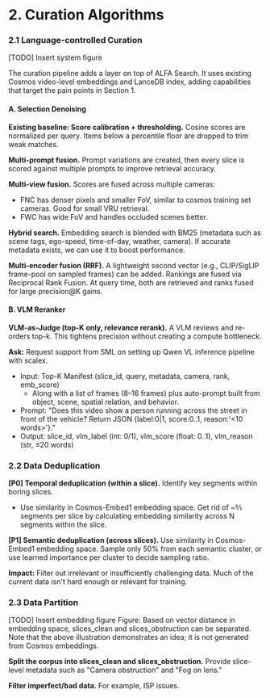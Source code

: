 # 2. Curation Algorithms

### **2.1 Language-controlled Curation**

[TODO] Insert system figure

The curation pipeline adds a layer on top of ALFA Search. It uses existing Cosmos video-level embeddings and LanceDB index, adding capabilities that target the pain points in Section 1.

#### **A. Selection Denoising**

**Existing baseline: Score calibration + thresholding.** Cosine scores are normalized per query. Items below a percentile floor are dropped to trim weak matches.

**Multi-prompt fusion.** Prompt variations are created, then every slice is scored against multiple prompts to improve retrieval accuracy.

**Multi-view fusion.** Scores are fused across multiple cameras:
- FNC has denser pixels and smaller FoV, similar to cosmos training set cameras. Good for small VRU retrieval.
- FWC has wide FoV and handles occluded scenes better.

**Hybrid search.** Embedding search is blended with BM25 (metadata such as scene tags, ego-speed, time-of-day, weather, camera). If accurate metadata exists, we can use it to boost performance.

**Multi-encoder fusion (RRF).** A lightweight second vector (e.g., CLIP/SigLIP frame-pool on sampled frames) can be added. Rankings are fused via Reciprocal Rank Fusion. At query time, both are retrieved and ranks fused for large precision@K gains.

#### **B. VLM Reranker**

**VLM-as-Judge (top-K only, relevance rerank).** A VLM reviews and re-orders top-k. This tightens precision without creating a compute bottleneck.

**Ask:** Request support from SML on setting up Qwen VL inference pipeline with scalex.
- Input: Top-K Manifest (slice\_id, query, metadata, camera, rank, emb\_score)
  - Along with a list of frames (8–16 frames) plus auto-prompt built from object, scene, spatial relation, and behavior.
- Prompt: "Does this video show a person running across the street in front of the vehicle? Return JSON {label:0|1, score:0..1, reason:'\<10 words\>'}."
- Output: slice\_id, vlm\_label (int: 0/1), vlm\_score (float: 0..1), vlm\_reason (str, ≤20 words)

### **2.2 Data Deduplication**

**[P0] Temporal deduplication (within a slice).** Identify key segments within boring slices.
- Use similarity in Cosmos-Embed1 embedding space. Get rid of \~⅔ segments per slice by calculating embedding similarity across N segments within the slice.

**[P1] Semantic deduplication (across slices).** Use similarity in Cosmos-Embed1 embedding space. Sample only 50% from each semantic cluster, or use learned importance per cluster to decide sampling ratio.

**Impact:** Filter out irrelevant or insufficiently challenging data. Much of the current data isn't hard enough or relevant for training.

### **2.3 Data Partition**

[TODO] Insert embedding figure
Figure: Based on vector distance in embedding space, slices\_clean and slices\_obstruction can be separated. Note that the above illustration demonstrates an idea; it is not generated from Cosmos embeddings.

**Split the corpus into slices\_clean and slices\_obstruction.** Provide slice-level metadata such as "Camera obstruction" and "Fog on lens."

**Filter imperfect/bad data.** For example, ISP issues.


